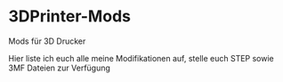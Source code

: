 # 3DPrinter-Mods
Mods für 3D Drucker 

Hier liste ich euch alle meine Modifikationen auf, stelle euch STEP sowie 3MF Dateien zur Verfügung
